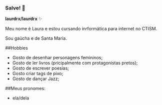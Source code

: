 ### Salve! 👋

**laurdrx/laurdrx** ✨

Meu nome é Laura e estou cursando inrformática para internet  no CTISM.

Sou gaúcha e de Santa Maria.

##Hobbies
* Gosto de desenhar personagens femininos;
* Gosto de ler livros (pricipalmente com protagonistas pretos);
* Gosto de escrever poesias;
* Gosto  criar tags de pixo;
* Gosto de dançar Jazz;

##Meus pronomes:
* ela/dela



